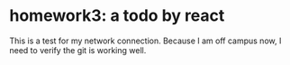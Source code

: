 # homework3: a todo by react

This is a test for my network connection. Because I am off campus now, I need to verify the git is working well.